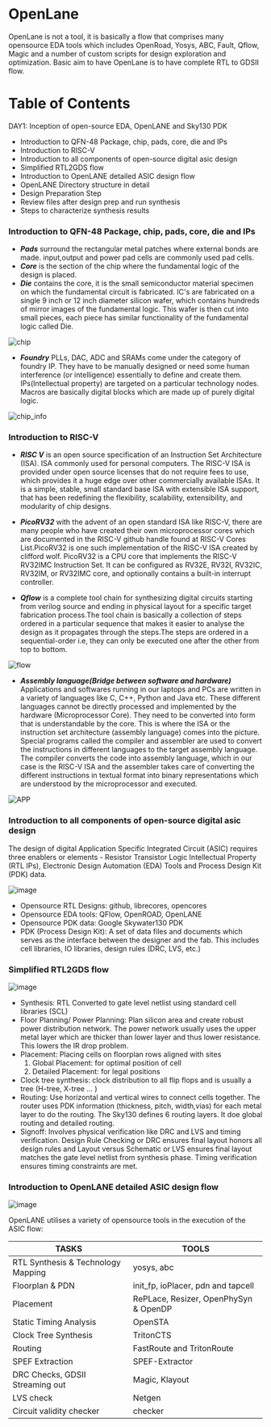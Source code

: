 # <b>OpenLane</b>
OpenLane is not a tool, it is basically a flow that comprises many opensource EDA tools which includes OpenRoad, Yosys, ABC, Fault, Qflow, Magic and a number of custom scripts for design exploration and optimization. Basic aim to have OpenLane is to have complete RTL to GDSII flow.

# Table of Contents
 DAY1: Inception of open-source EDA, OpenLANE and Sky130 PDK
 - Introduction to QFN-48 Package, chip, pads, core, die and IPs
 - Introduction to RISC-V
 - Introduction to all components of open-source digital asic design
 - Simplified RTL2GDS flow
 - Introduction to OpenLANE detailed ASIC design flow
 - OpenLANE Directory structure in detail
 - Design Preparation Step 
 - Review files after design prep and run synthesis
 - Steps to characterize synthesis results 

### Introduction to QFN-48 Package, chip, pads, core, die and IPs

- *<b>Pads</b>* surround the rectangular metal patches where external bonds are made. input,output and power pad cells are commonly used pad cells.
- *<b>Core</b>* is the section of the chip where the fundamental logic of the design is placed.
- *<b>Die</b>* contains the core, it is the small semiconductor material specimen on which the fundamental circuit is fabricated. IC's are fabricated on a single 9 inch or 12 inch diameter silicon wafer, which contains hundreds of mirror images of the fundamental logic. This wafer is then cut into small pieces, each piece has similar functionality of the fundamental logic called Die.

![chip](https://user-images.githubusercontent.com/68071764/214861155-b7655dd6-af78-4296-9bb2-2edfc54286d6.png)

- *<b>Foundry</b>* PLLs, DAC, ADC and SRAMs come under the category of foundry IP. They have to be manually designed or need some human interference (or intelligence) essentially to define and create them. IPs(Intellectual property) are targeted on a particular technology nodes. Macros are basically digital blocks which are made up of purely digital logic.

![chip_info](https://user-images.githubusercontent.com/68071764/214861171-7840ba80-8154-4654-a3ce-eda93eaf844f.png)

### Introduction to RISC-V

- *<b>RISC V</b>* is an open source specification of an Instruction Set Architecture (ISA). ISA commonly used for personal computers. The RISC-V ISA is provided under open source licenses that do not require fees to use, which provides it a huge edge over other commercially available ISAs. It is a simple, stable, small standard base ISA with extensible ISA support, that has been redefining the flexibility, scalability, extensibility, and modularity of chip designs.

- *<b>PicoRV32</b>* with the advent of an open standard ISA like RISC-V, there are many people who have created their own microprocessor cores which are documented in the RISC-V github handle found at RISC-V Cores List.PicoRV32 is one such implementation of the RISC-V ISA created by clifford wolf. PicoRV32 is a CPU core that implements the RISC-V RV32IMC Instruction Set. It can be configured as RV32E, RV32I, RV32IC, RV32IM, or RV32IMC core, and optionally contains a built-in interrupt controller.

- *<b>Qflow</b>* is a complete tool chain for synthesizing digital circuits starting from verilog source and ending in physical layout for a specific target fabrication process.The tool chain is basically a collection of steps ordered in a particular sequence that makes it easier to analyse the design as it propagates through the steps.The steps are ordered in a sequential-order i.e, they can only be executed one after the other from top to bottom.

![flow](https://user-images.githubusercontent.com/68071764/214872786-d44412f7-901a-4575-b6e9-33fe7a1ba882.png)

-  *<b> Assembly language(Bridge between software and hardware)</b>*  Applications and softwares running in our laptops and PCs are written in a variety of languages like C, C++, Python and Java etc. These different languages cannot be directly processed and implemented by the hardware (Microprocessor Core). They need to be converted into form that is understandable by the core. This is where the ISA or the instruction set architecture (assembly language) comes into the picture. Special programs called the compiler and assembler are used to convert the instructions in different languages to the target assembly language. The compiler converts the code into assembly language, which in our case is the RISC-V ISA and the assembler takes care of converting the different instructions in textual format into binary representations which are understood by the microprocessor and executed. 
 
![APP](https://user-images.githubusercontent.com/68071764/214866200-680ae242-d5c2-414d-85f9-70351ae757ec.png)

### Introduction to all components of open-source digital asic design

The design of digital Application Specific Integrated Circuit (ASIC) requires three enablers or elements - Resistor Transistor Logic Intellectual Property (RTL IPs), Electronic Design Automation (EDA) Tools and Process Design Kit (PDK) data.

![image](https://user-images.githubusercontent.com/68071764/214874172-046829ea-b8ae-49a3-9aba-d421ef319b0c.png)

- Opensource RTL Designs: github, librecores, opencores
- Opensource EDA tools: QFlow, OpenROAD, OpenLANE
- Opensource PDK data: Google Skywater130 PDK
- PDK (Process Design Kit): A set of data files and documents which serves as the interface between the designer and the fab. This includes cell libraries, IO libraries, design rules (DRC, LVS, etc.)

### Simplified RTL2GDS flow

![image](https://user-images.githubusercontent.com/68071764/214878015-de7eaed8-12fc-44d7-9a4a-3a333b24f3dc.png)

- Synthesis: RTL Converted to gate level netlist using standard cell libraries (SCL)
- Floor Planning/ Power Planning: Plan silicon area and create robust power distribution network. The power network usually uses the upper metal layer which are thicker than lower layer and thus lower resistance. This lowers the IR drop problem.
- Placement: Placing cells on floorplan rows aligned with sites
  1. Global Placement: for optimal position of cell
  2. Detailed Placement: for legal positions
- Clock tree synthesis: clock distribution to all flip flops and is usually a tree (H-tree, X-tree ... )
- Routing: Use horizontal and vertical wires to connect cells together. The router uses PDK information (thickness, pitch, width,vias) for each metal layer to do the routing. The Sky130 defines 6 routing layers. It doe global routing and detailed routing.
- Signoff: Involves physical verification like DRC and LVS and timing verification. Design Rule Checking or DRC ensures final layout honors all design rules and Layout versus Schematic or LVS ensures final layout matches the gate level netlist from synthesis phase. Timing verification ensures timing constraints are met.

### Introduction to OpenLANE detailed ASIC design flow

![image](https://user-images.githubusercontent.com/68071764/214881814-5692869c-bc8c-494f-a23d-86ce8006258b.png)

OpenLANE utilises a variety of opensource tools in the execution of the ASIC flow:

| TASKS | TOOLS |
|-----|-----
|RTL Synthesis & Technology Mapping|yosys, abc|
|Floorplan & PDN|init_fp, ioPlacer, pdn and tapcell|
|Placement|RePLace, Resizer, OpenPhySyn & OpenDP|
|Static Timing Analysis|OpenSTA|
|Clock Tree Synthesis	|TritonCTS|
|Routing	| FastRoute and TritonRoute|
|SPEF Extraction| SPEF-Extractor|
|DRC Checks, GDSII Streaming out|Magic, Klayout|
|LVS check|	Netgen|
|Circuit validity checker|checker|



